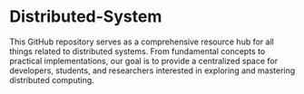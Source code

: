 # Distributed-System
This GitHub repository serves as a comprehensive resource hub for all things related to distributed systems. From fundamental concepts to practical implementations, our goal is to provide a centralized space for developers, students, and researchers interested in exploring and mastering distributed computing.
